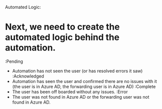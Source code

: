 Automated Logic:

Next, we need to create the automated logic behind the automation.
=================================================================================================================================
:Pending
-	Automation has not seen the user (or has resolved errors it saw)
:Acknowledged
-	Automation has seen the user and confirmed there are no issues with it (the user is in Azure AD, the forwarding user is in Azure AD)
:Complete
-	The user has been off boarded without any issues.
:Error
-	The user was not found in Azure AD or the forwarding user was not found in Azure AD.


